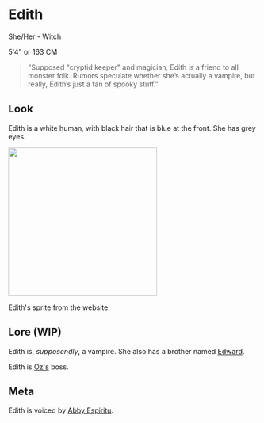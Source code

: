 # Edith
She/Her - Witch

5'4" or 163 CM

> "Supposed "cryptid keeper" and magician, Edith is a friend to all monster folk. Rumors speculate whether she’s actually a vampire, but really, Edith’s just a fan of spooky stuff."

## Look
Edith is a white human, with black hair that is blue at the front. She has grey eyes.

<img src="https://www.cryptidcrush.com/assets/images/image13.png?v=5fd43f5e" width="300">

Edith's sprite from the website.

## Lore (WIP)
Edith is, *supposendly*, a vampire. She also has a brother named [Edward](Edward.md).

Edith is [Oz's](https://github.com/LinkfandosVF/cryptidcrushwiki/blob/main/Characters/Oz.md) boss.

## Meta
Edith is voiced by [Abby Espiritu](https://x.com/missabbyespirit).
